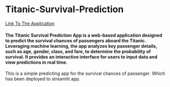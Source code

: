 # Titanic-Survival-Prediction
[Link To The Application](https://sub1920-titanic-survival-prediction.streamlit.app/)

#### The Titanic Survival Prediction App is a web-based application designed to predict the survival chances of passengers aboard the Titanic. Leveraging machine learning, the app analyzes key passenger details, such as age, gender, class, and fare, to determine the probability of survival. It provides an interactive interface for users to input data and view predictions in real time.

This is a simple predicting app for the survival chances of passenger. Which has been deployed to streamlit app.

